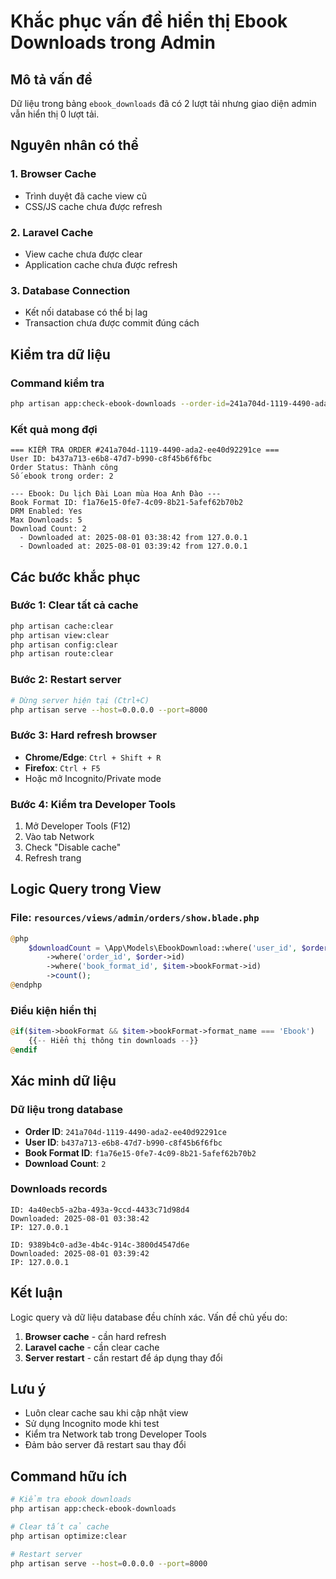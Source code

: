 # Khắc phục vấn đề hiển thị Ebook Downloads trong Admin

## Mô tả vấn đề

Dữ liệu trong bảng `ebook_downloads` đã có 2 lượt tải nhưng giao diện admin vẫn hiển thị 0 lượt tải.

## Nguyên nhân có thể

### 1. **Browser Cache**
- Trình duyệt đã cache view cũ
- CSS/JS cache chưa được refresh

### 2. **Laravel Cache**
- View cache chưa được clear
- Application cache chưa được refresh

### 3. **Database Connection**
- Kết nối database có thể bị lag
- Transaction chưa được commit đúng cách

## Kiểm tra dữ liệu

### Command kiểm tra
```bash
php artisan app:check-ebook-downloads --order-id=241a704d-1119-4490-ada2-ee40d92291ce
```

### Kết quả mong đợi
```
=== KIỂM TRA ORDER #241a704d-1119-4490-ada2-ee40d92291ce ===
User ID: b437a713-e6b8-47d7-b990-c8f45b6f6fbc
Order Status: Thành công
Số ebook trong order: 2

--- Ebook: Du lịch Đài Loan mùa Hoa Anh Đào ---
Book Format ID: f1a76e15-0fe7-4c09-8b21-5afef62b70b2
DRM Enabled: Yes
Max Downloads: 5
Download Count: 2
  - Downloaded at: 2025-08-01 03:38:42 from 127.0.0.1
  - Downloaded at: 2025-08-01 03:39:42 from 127.0.0.1
```

## Các bước khắc phục

### Bước 1: Clear tất cả cache
```bash
php artisan cache:clear
php artisan view:clear
php artisan config:clear
php artisan route:clear
```

### Bước 2: Restart server
```bash
# Dừng server hiện tại (Ctrl+C)
php artisan serve --host=0.0.0.0 --port=8000
```

### Bước 3: Hard refresh browser
- **Chrome/Edge**: `Ctrl + Shift + R`
- **Firefox**: `Ctrl + F5`
- Hoặc mở Incognito/Private mode

### Bước 4: Kiểm tra Developer Tools
1. Mở Developer Tools (F12)
2. Vào tab Network
3. Check "Disable cache"
4. Refresh trang

## Logic Query trong View

### File: `resources/views/admin/orders/show.blade.php`

```php
@php
    $downloadCount = \App\Models\EbookDownload::where('user_id', $order->user_id)
        ->where('order_id', $order->id)
        ->where('book_format_id', $item->bookFormat->id)
        ->count();
@endphp
```

### Điều kiện hiển thị
```php
@if($item->bookFormat && $item->bookFormat->format_name === 'Ebook')
    {{-- Hiển thị thông tin downloads --}}
@endif
```

## Xác minh dữ liệu

### Dữ liệu trong database
- **Order ID**: `241a704d-1119-4490-ada2-ee40d92291ce`
- **User ID**: `b437a713-e6b8-47d7-b990-c8f45b6f6fbc`
- **Book Format ID**: `f1a76e15-0fe7-4c09-8b21-5afef62b70b2`
- **Download Count**: `2`

### Downloads records
```
ID: 4a40ecb5-a2ba-493a-9ccd-4433c71d98d4
Downloaded: 2025-08-01 03:38:42
IP: 127.0.0.1

ID: 9389b4c0-ad3e-4b4c-914c-3800d4547d6e
Downloaded: 2025-08-01 03:39:42
IP: 127.0.0.1
```

## Kết luận

Logic query và dữ liệu database đều chính xác. Vấn đề chủ yếu do:
1. **Browser cache** - cần hard refresh
2. **Laravel cache** - cần clear cache
3. **Server restart** - cần restart để áp dụng thay đổi

## Lưu ý

- Luôn clear cache sau khi cập nhật view
- Sử dụng Incognito mode khi test
- Kiểm tra Network tab trong Developer Tools
- Đảm bảo server đã restart sau thay đổi

## Command hữu ích

```bash
# Kiểm tra ebook downloads
php artisan app:check-ebook-downloads

# Clear tất cả cache
php artisan optimize:clear

# Restart server
php artisan serve --host=0.0.0.0 --port=8000
```